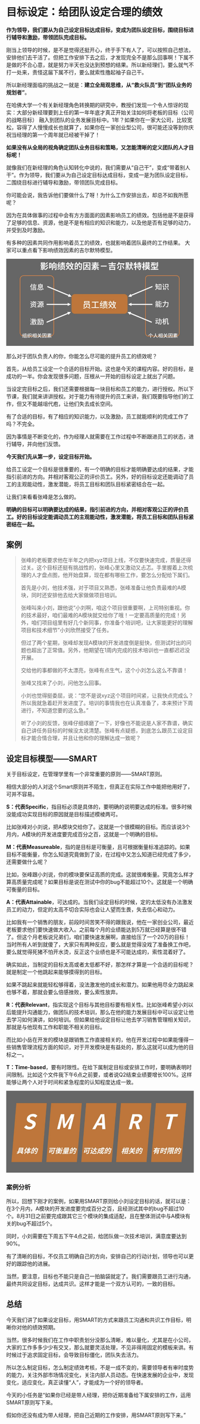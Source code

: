 

# 目标设定：给团队设定合理的绩效



**作为领导，我们要从为自己设定目标达成目标，变成为团队设定目标，围绕目标进行辅导和激励，带领团队完成目标。**



刚当上领导的时候，是不是觉得还挺开心，终于手下有人了，可以按照自己想法，安排他们去干活了。但把工作安排下去之后，才发现完全不是那么回事啊！下属不是做的不合心意，就是努力半天也没达到预想的结果。所以新经理们，要么就气不打一处来，责怪这届下属不行，要么就索性撸起袖子自己干。

所以新经理面临的挑战之一就是：**建立全局观思维，从“救火队员”到“团队业务的规划者”**。

 

在哈佛大学一个有关新经理角色转换期的研究中，教授们发现一个令人惊讶的现实：大部分新经理要到上任的第一年年底才真正开始关注如何将老板的目标（公司的战略目标） 融入到团队的业务发展目标中。1年？如果你在一家大公司，比较宽松，容得了人慢慢成长也就算了，如果你在一家创业型公司，很可能还没等到你庆祝当经理的第一个周年就已经被干掉了！



**如果没有从全局的视角确定团队业务目标和策略，又怎能清晰的定义团队的人才目标呢！**



就像我们在新经理的角色认知转化中说的，我们需要从“自己干”，变成“带着别人干”。作为领导，我们要从为自己设定目标达成目标，变成一是为团队设定目标，二围绕目标进行辅导和激励，带领团队完成目标。

你可能会说，我告诉他们要做什么了呀！为什么工作安排出去，却总不如我所愿呢？



因为在具体做事的过程中会有方方面面的因素影响员工的绩效。包括他是不是获得了足够的信息、资源，他是不是有相应的知识和能力，以及他是否有足够的动力，并受到及时激励。



有多种的因素共同作用影响着员工的绩效，也就影响着团队最终的工作结果。 大家可以重点看下影响绩效因素的吉尔默特模型。

![](./img/1.png)





那么对于团队负责人的你，你能怎么尽可能的提升员工的绩效呢？

首先，从给员工设定一个合适的目标开始。这也是今天的课程内容。好的目标，是成功的一半。你会发现很多问题，压根从一开始的目标设定上就出了问题。



当设定完目标之后，我们还需要根据每一块目标和员工的能力，进行授权。所以下节课，我们就来讲讲授权。对于能力有待提升的员工来讲，我们既要指导他们的工作，但又不能越俎代庖，让他们失去成长空间。



有了合适的目标，有了相应的知识能力，以及激励，员工就能顺利的完成工作了吗？不完全。



因为事情是不断变化的，作为经理人就需要在工作过程中不断跟进员工的状态，进行辅导，并向他们反馈。



**今天我们先从第一步，设定目标开始。**



给员工设定一个目标是很重要的，有一个明确的目标才能明确要达成的结果，才能指引前进的方向。并相对客观公正的评价员工。另外，好的目标设定还能调动了员工的主观能动性，激发潜能，将员工目标和团队目标紧密结合在一起。



让我们来看看张峰是怎么做的。



**明确的目标可以明确要达成的结果，指引前进的方向，并相对客观公正的评价员工。好的目标设定能调动员工的主观能动性，激发潜能，将员工目标和团队目标紧密结在一起。**



## 案例

> 张峰的老板要求他在半年之内把xyz项目上线，不仅要快速完成，质量还得过关。这个目标还挺有挑战性的，张峰心里又激动又忐忑。手里握着上次梳理的人才盘点图，他开始盘算，现在都有哪些工作，要怎么分配给下属们。
>
> 
>
> 首先是小刘，他技术强，对于项目又熟悉，张峰准备让他负责最难的A模块，同时还安排他去给大家做做项目培训。
>
> 
>
> 张峰叫来小刘，跟他说“小刘啊，咱这个项目很重要啊，上司特别重视。你的技术最好，咱们最难的A模块就交给你了哦！一定要高质量的完成！另外，咱们项目组里有好几个新同事，你准备个培训吧，让大家能更好的理解项目和技术细节”小刘欣然接受了任务。
>
> 
>
> 但过了两个星期，张峰却发现A模块的开发进度倒是挺快，但测试时出的问题也超出了正常值。另外，他期望在1周内完成的技术培训也一直都迟迟没开展。
>
> 交给他的事都做的不太漂亮，张峰有点生气，这个小刘怎么这么不靠谱！
>
> 张峰又找来了小刘，问他怎么回事。
>
> 
>
> 小刘也觉得挺委屈，说：“您不是说xyz这个项目时间紧，让我快点完成么？所以我就急着赶开发进度了。培训的事情我也在认真准备了，本来预计下周进行，不知道您要的这么急。”
>
> 听了小刘的反馈，张峰仔细琢磨了一下，好像也不能说是人家不靠谱，确实自己讲任务目标的时候没太说清楚。张峰有点疑惑，到底怎么跟员工设定目标才能合情合理，并且让他和你的理解达成一致呢？





##  设定目标模型——SMART

关于目标设定，在管理学里有一个非常重要的原则——SMART原则。

相信大部分的人对这个Smart原则并不陌生，但真正在实际工作中能把他用好了，可并不容易。



**S：代表Specific**，指目标必须是具体的，要明确的说明要达成的标准。很多时候没能成功实现目标的原因就是目标描述模棱两可。

比如张峰对小刘说，把A模块交给你了。这就是一个很模糊的目标。而应该说3个月内，A模块的开发进度要完成百分之百，这就是一个明确的目标。



**M：代表Measureable**，指的是目标是可衡量，且可根据衡量标准追踪的。如果目标不能衡量，你怎么知道究竟做到了没，在过程中又怎么知道已经完成了多少，还需要做什么呢？

比如，张峰跟小刘说，你的模块要保证高质的完成。这就很难衡量。究竟怎么样才算高质量完成呢？如果目标是说在测试中你的bug不能超过10个。这就是一个明确可衡量的目标。



**A：代表Attainable**，可达成的。当我们设定目标的时候，定的太低没有办法激发员工的动力，但定的太高不切合实际也会让人望而生畏，失去信心和动力。

比如我有一个销售的朋友，前段时间苦笑不得的跟我说，他在一家创业公司，最近老板要求他们要快速做大收入。之前每个月的业绩能达到5万就已经算是很不错了。但这个月老板说兄弟们，咱们要快速发展啊，直接给压了一个20万的目标！当时所有人听到就傻了，大家只有两种反应，要么就是觉得没戏了准备换工作吧，要么就觉得死猪不怕开水烫，反正这个业绩也是不可能达成的，索性混着好了。

确实如此，当制定的目标太高或者太低都不好，那怎样才算是一个合适的目标呢？就是制定一个他跳起来能够摸得到的目标。

如果不跳起来就能轻松够得着，没法激发他的成长和潜力。如果他用尽全力跳起来也够不着，那就会要么倍感挫败，要么索性放弃。



**R：代表Relevant**，指实现这个目标与其他目标要有相关性。比如张峰希望小刘以后能提升沟通能力，做团队的技术培训，那么在他的能力发展目标中可以设定让他去学习如何演讲，如何培训。但如果给他设定目标让他去学习销售管理相关知识，那就是与他现有工作和职能不相关的目标。

而比如小岳在开发的模块是跟销售工作直接相关的，他在开发过程中如果能懂得一些销售管理流程方面的知识，对于开发模块是有益处的，那么这就可以成为他的目标之一。



**T：Time-based**，要有时限性。在给下属制定目标或安排工作时，要明确表明时间限制。比如这个文件我下午6点之前要，或者说Q2结束业绩要增长100%。这样能够让两个人对于时间和紧急程度的认知程度达成一致。

![](./img/smart.png)



### 案例分析

所以，回想下刚才的案例，如果用SMART原则给小刘设定目标的话，就可以是：在3个月内，A模块的开发进度要完成百分之百，且经测试其中的bug不超过10个。8月31日之前要完成跟其它三个模块的集成适配，且在整体测试中与A模块有关的bug不超过5个。


同时，小刘需要在下周五下午4点之前，给团队做一次技术培训，满意度要达到90%。


有了清晰的目标，不仅员工明确自己的方向，安排自己的行动计划，领导也可以更好的跟踪他的进展。

当然，要注意，目标也不能只是自己一拍脑袋就定了。我们需要跟员工进行沟通，最终共同设定目标，达成共识。这样才能是一个双方认可的，一致的目标。



## 总结

今天我们讲了如果设定目标，用SMART的方式来跟员工沟通和共识工作目标，明晰你对他的绩效预期。

当然，很多时候我们在工作中职责划分没那么清晰，难以量化，尤其是在小公司，大家的工作多多少少有交叉，那么就要灵活处理，不见非得用固定的模板来讲。有时候过于追求固定目标，会导致目标僵化，团队失去活力。

所以怎么制定目标，怎么制定绩效考核，不是一成不变的，需要领导者有审时度势的能力，关注外部市场情况变化，关注内部人员动态。在快速发展的企业中，发现变化，适应变化，真正读懂“人”，才能成为一个好的领导者。





今天的小任务是“如果你已经是带人经理，把你近期准备给下属安排的工作，运用SMART原则写下来。

假如你还没有成为带人经理，把自己近期的工作安排，用SMART原则写下来。”

